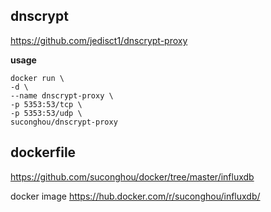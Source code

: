 ## dnscrypt

https://github.com/jedisct1/dnscrypt-proxy

**usage**

```
docker run \
-d \
--name dnscrypt-proxy \
-p 5353:53/tcp \
-p 5353:53/udp \
suconghou/dnscrypt-proxy
```


## dockerfile

https://github.com/suconghou/docker/tree/master/influxdb


docker image  https://hub.docker.com/r/suconghou/influxdb/

